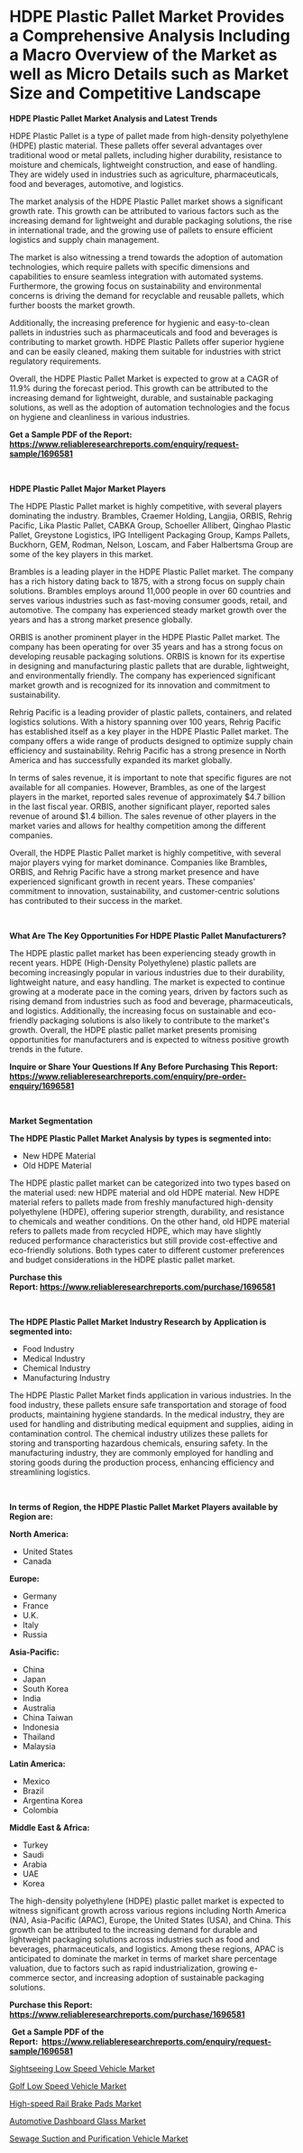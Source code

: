 <p><h1>HDPE Plastic Pallet Market Provides a Comprehensive Analysis Including a Macro Overview of the Market as well as Micro Details such as Market Size and Competitive Landscape</h1></p><p><strong>HDPE Plastic Pallet Market Analysis and Latest Trends</strong></p>
<p><p>HDPE Plastic Pallet is a type of pallet made from high-density polyethylene (HDPE) plastic material. These pallets offer several advantages over traditional wood or metal pallets, including higher durability, resistance to moisture and chemicals, lightweight construction, and ease of handling. They are widely used in industries such as agriculture, pharmaceuticals, food and beverages, automotive, and logistics.</p><p>The market analysis of the HDPE Plastic Pallet market shows a significant growth rate. This growth can be attributed to various factors such as the increasing demand for lightweight and durable packaging solutions, the rise in international trade, and the growing use of pallets to ensure efficient logistics and supply chain management.</p><p>The market is also witnessing a trend towards the adoption of automation technologies, which require pallets with specific dimensions and capabilities to ensure seamless integration with automated systems. Furthermore, the growing focus on sustainability and environmental concerns is driving the demand for recyclable and reusable pallets, which further boosts the market growth.</p><p>Additionally, the increasing preference for hygienic and easy-to-clean pallets in industries such as pharmaceuticals and food and beverages is contributing to market growth. HDPE Plastic Pallets offer superior hygiene and can be easily cleaned, making them suitable for industries with strict regulatory requirements.</p><p>Overall, the HDPE Plastic Pallet Market is expected to grow at a CAGR of 11.9% during the forecast period. This growth can be attributed to the increasing demand for lightweight, durable, and sustainable packaging solutions, as well as the adoption of automation technologies and the focus on hygiene and cleanliness in various industries.</p></p>
<p><strong>Get a Sample PDF of the Report:&nbsp; <a href="https://www.reliableresearchreports.com/enquiry/request-sample/1696581">https://www.reliableresearchreports.com/enquiry/request-sample/1696581</a></strong></p>
<p>&nbsp;</p>
<p><strong>HDPE Plastic Pallet Major Market Players</strong></p>
<p><p>The HDPE Plastic Pallet market is highly competitive, with several players dominating the industry. Brambles, Craemer Holding, Langjia, ORBIS, Rehrig Pacific, Lika Plastic Pallet, CABKA Group, Schoeller Allibert, Qinghao Plastic Pallet, Greystone Logistics, IPG Intelligent Packaging Group, Kamps Pallets, Buckhorn, GEM, Rodman, Nelson, Loscam, and Faber Halbertsma Group are some of the key players in this market.</p><p>Brambles is a leading player in the HDPE Plastic Pallet market. The company has a rich history dating back to 1875, with a strong focus on supply chain solutions. Brambles employs around 11,000 people in over 60 countries and serves various industries such as fast-moving consumer goods, retail, and automotive. The company has experienced steady market growth over the years and has a strong market presence globally.</p><p>ORBIS is another prominent player in the HDPE Plastic Pallet market. The company has been operating for over 35 years and has a strong focus on developing reusable packaging solutions. ORBIS is known for its expertise in designing and manufacturing plastic pallets that are durable, lightweight, and environmentally friendly. The company has experienced significant market growth and is recognized for its innovation and commitment to sustainability.</p><p>Rehrig Pacific is a leading provider of plastic pallets, containers, and related logistics solutions. With a history spanning over 100 years, Rehrig Pacific has established itself as a key player in the HDPE Plastic Pallet market. The company offers a wide range of products designed to optimize supply chain efficiency and sustainability. Rehrig Pacific has a strong presence in North America and has successfully expanded its market globally.</p><p>In terms of sales revenue, it is important to note that specific figures are not available for all companies. However, Brambles, as one of the largest players in the market, reported sales revenue of approximately $4.7 billion in the last fiscal year. ORBIS, another significant player, reported sales revenue of around $1.4 billion. The sales revenue of other players in the market varies and allows for healthy competition among the different companies.</p><p>Overall, the HDPE Plastic Pallet market is highly competitive, with several major players vying for market dominance. Companies like Brambles, ORBIS, and Rehrig Pacific have a strong market presence and have experienced significant growth in recent years. These companies' commitment to innovation, sustainability, and customer-centric solutions has contributed to their success in the market.</p></p>
<p>&nbsp;</p>
<p><strong>What Are The Key Opportunities For HDPE Plastic Pallet Manufacturers?</strong></p>
<p><p>The HDPE plastic pallet market has been experiencing steady growth in recent years. HDPE (High-Density Polyethylene) plastic pallets are becoming increasingly popular in various industries due to their durability, lightweight nature, and easy handling. The market is expected to continue growing at a moderate pace in the coming years, driven by factors such as rising demand from industries such as food and beverage, pharmaceuticals, and logistics. Additionally, the increasing focus on sustainable and eco-friendly packaging solutions is also likely to contribute to the market's growth. Overall, the HDPE plastic pallet market presents promising opportunities for manufacturers and is expected to witness positive growth trends in the future.</p></p>
<p><strong>Inquire or Share Your Questions If Any Before Purchasing This Report: <a href="https://www.reliableresearchreports.com/enquiry/pre-order-enquiry/1696581">https://www.reliableresearchreports.com/enquiry/pre-order-enquiry/1696581</a></strong></p>
<p>&nbsp;</p>
<p><strong>Market Segmentation</strong></p>
<p><strong>The HDPE Plastic Pallet Market Analysis by types is segmented into:</strong></p>
<p><ul><li>New HDPE Material</li><li>Old HDPE Material</li></ul></p>
<p><p>The HDPE plastic pallet market can be categorized into two types based on the material used: new HDPE material and old HDPE material. New HDPE material refers to pallets made from freshly manufactured high-density polyethylene (HDPE), offering superior strength, durability, and resistance to chemicals and weather conditions. On the other hand, old HDPE material refers to pallets made from recycled HDPE, which may have slightly reduced performance characteristics but still provide cost-effective and eco-friendly solutions. Both types cater to different customer preferences and budget considerations in the HDPE plastic pallet market.</p></p>
<p><strong>Purchase this Report:&nbsp;<a href="https://www.reliableresearchreports.com/purchase/1696581">https://www.reliableresearchreports.com/purchase/1696581</a></strong></p>
<p>&nbsp;</p>
<p><strong>The HDPE Plastic Pallet Market Industry Research by Application is segmented into:</strong></p>
<p><ul><li>Food Industry</li><li>Medical Industry</li><li>Chemical Industry</li><li>Manufacturing Industry</li></ul></p>
<p><p>The HDPE Plastic Pallet Market finds application in various industries. In the food industry, these pallets ensure safe transportation and storage of food products, maintaining hygiene standards. In the medical industry, they are used for handling and distributing medical equipment and supplies, aiding in contamination control. The chemical industry utilizes these pallets for storing and transporting hazardous chemicals, ensuring safety. In the manufacturing industry, they are commonly employed for handling and storing goods during the production process, enhancing efficiency and streamlining logistics.</p></p>
<p>&nbsp;</p>
<p><strong>In terms of Region, the HDPE Plastic Pallet Market Players available by Region are:</strong></p>
<p>
    <p> <strong> North America: </strong>
        <ul>
            <li>United States</li>
            <li>Canada</li>
        </ul>
        </p> 
    <p> <strong> Europe: </strong>
        <ul>
            <li>Germany</li>
            <li>France</li>
            <li>U.K.</li>
            <li>Italy</li>
            <li>Russia</li>
        </ul>
        </p> 
    <p> <strong> Asia-Pacific: </strong>
        <ul>
            <li>China</li>
            <li>Japan</li>
            <li>South Korea</li>
            <li>India</li>
            <li>Australia</li>
            <li>China Taiwan</li>
            <li>Indonesia</li>
            <li>Thailand</li>
            <li>Malaysia</li>
        </ul>
        </p> 
    <p> <strong> Latin America: </strong>
        <ul>
            <li>Mexico</li>
            <li>Brazil</li>
            <li>Argentina Korea</li>
            <li>Colombia</li>
        </ul>
        </p> 
    <p> <strong> Middle East & Africa: </strong>
        <ul>
            <li>Turkey</li>
            <li>Saudi</li>
            <li>Arabia</li>
            <li>UAE</li>
            <li>Korea</li>
        </ul>
    </p>
    </p>
<p><p>The high-density polyethylene (HDPE) plastic pallet market is expected to witness significant growth across various regions including North America (NA), Asia-Pacific (APAC), Europe, the United States (USA), and China. This growth can be attributed to the increasing demand for durable and lightweight packaging solutions across industries such as food and beverages, pharmaceuticals, and logistics. Among these regions, APAC is anticipated to dominate the market in terms of market share percentage valuation, due to factors such as rapid industrialization, growing e-commerce sector, and increasing adoption of sustainable packaging solutions.</p></p>
<p><strong>Purchase this Report: <a href="https://www.reliableresearchreports.com/purchase/1696581">https://www.reliableresearchreports.com/purchase/1696581</a></strong></p>
<p>&nbsp;<strong>Get a Sample PDF of the Report:&nbsp;&nbsp;<a href="https://www.reliableresearchreports.com/enquiry/request-sample/1696581">https://www.reliableresearchreports.com/enquiry/request-sample/1696581</a></strong></p>
<p><strong></strong></p>
<p><p><a href="https://medium.com/@jettiejohns/sightseeing-low-speed-vehicle-market-share-evolution-and-market-growth-trends-2023-2030-961dd26a75c1">Sightseeing Low Speed Vehicle Market</a></p><p><a href="https://medium.com/@danesanford_55006/golf-low-speed-vehicle-market-research-report-its-history-and-forecast-2023-to-2030-80bd7162218a">Golf Low Speed Vehicle Market</a></p><p><a href="https://www.linkedin.com/pulse/high-speed-rail-brake-pads-market-research-report-provides-b150c/">High-speed Rail Brake Pads Market</a></p><p><a href="https://www.linkedin.com/pulse/automotive-dashboard-glass-market-insights-players-forecast-till-b0ogc/">Automotive Dashboard Glass Market</a></p><p><a href="https://www.linkedin.com/pulse/sewage-suction-purification-vehicle-market-insights-players-tzcuc/">Sewage Suction and Purification Vehicle Market</a></p></p>